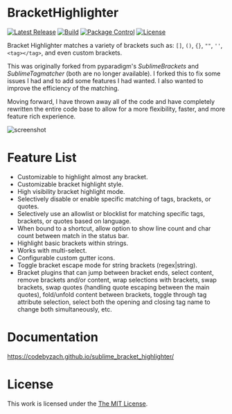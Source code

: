 # BracketHighlighter
[![Latest Release](https://img.shields.io/github/tag/CodeByZach/sublime_bracket_highlighter.svg?label=version)](https://github.com/CodeByZach/sublime_bracket_highlighter/releases)
[![Build][github-ci-image]][github-ci-link]
[![Package Control][pc-image]][pc-link]
[![License][license-image]][license-link]

Bracket Highlighter matches a variety of brackets such as: `[]`, `()`, `{}`, `""`, `''`, `<tag></tag>`, and even custom
brackets.

This was originally forked from pyparadigm's _SublimeBrackets_ and _SublimeTagmatcher_ (both are no longer available). I
forked this to fix some issues I had and to add some features I had wanted.  I also wanted to improve the efficiency of
the matching.

Moving forward, I have thrown away all of the code and have completely rewritten the entire code base to allow for a
more flexibility, faster, and more feature rich experience.

![screenshot](docs/src/markdown/images/Example1.png)

# Feature List

- Customizable to highlight almost any bracket.
- Customizable bracket highlight style.
- High visibility bracket highlight mode.
- Selectively disable or enable specific matching of tags, brackets, or quotes.
- Selectively use an allowlist or blocklist for matching specific tags, brackets, or quotes based on language.
- When bound to a shortcut, allow option to show line count and char count between match in the status bar.
- Highlight basic brackets within strings.
- Works with multi-select.
- Configurable custom gutter icons.
- Toggle bracket escape mode for string brackets (regex|string).
- Bracket plugins that can jump between bracket ends, select content, remove brackets and/or content, wrap selections
  with brackets, swap brackets, swap quotes (handling quote escaping between the main quotes), fold/unfold content
  between brackets, toggle through tag attribute selection, select both the opening and closing tag name to change both
  simultaneously, etc.

# Documentation

https://codebyzach.github.io/sublime_bracket_highlighter/

# License

This work is licensed under the [The MIT License](LICENSE).

[github-ci-image]: https://github.com/CodeByZach/sublime_bracket_highlighter/workflows/build/badge.svg?branch=master&event=push
[github-ci-link]: https://github.com/CodeByZach/sublime_bracket_highlighter/actions?query=workflow%3Abuild+branch%3Amaster
[pc-image]: https://img.shields.io/packagecontrol/dt/BracketHighlighter.svg?labelColor=333333&logo=sublime%20text
[pc-link]: https://packagecontrol.io/packages/BracketHighlighter
[license-image]: https://img.shields.io/badge/license-MIT-blue.svg?labelColor=333333
[license-link]: LICENSE
